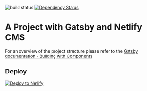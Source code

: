 ![build status](https://travis-ci.org/SimonSiefke/firebase-github-hosting-travis.svg?branch=master)
[![Dependency Status](https://www.versioneye.com/user/projects/59d3ce740fb24f003f2dc774/badge.svg?style=flat-square)](https://www.versioneye.com/user/projects/59d3ce740fb24f003f2dc774)
# A Project with Gatsby and Netlify CMS

For an overview of the project structure please refer to the [Gatsby documentation - Building with Components](https://www.gatsbyjs.org/docs/building-with-components/)

## Deploy

[![Deploy to Netlify](https://www.netlify.com/img/deploy/button.svg)](https://app.netlify.com/start/deploy?repository=https://github.com/SimonSiefke/gatsby-netlify-cms)
